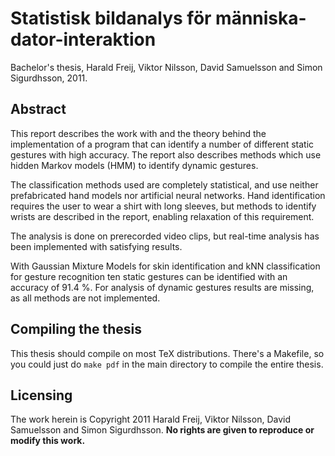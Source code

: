 # Statistisk bildanalys för människa-dator-interaktion

Bachelor's thesis, Harald Freij, Viktor Nilsson, David Samuelsson and Simon Sigurdhsson, 2011.

## Abstract

This report describes the work with and the theory behind the implementation of a program that can identify a number of different static gestures with high accuracy. The report also describes methods which use hidden Markov models (HMM) to identify dynamic gestures.

The classification methods used are completely statistical, and use neither prefabricated hand models nor artificial neural networks. Hand identification requires the user to wear a shirt with long sleeves, but methods to identify wrists are described in the report, enabling relaxation of this requirement.

The analysis is done on prerecorded video clips, but real-time analysis has been implemented with satisfying results.

With Gaussian Mixture Models for skin identification and kNN classification for gesture recognition ten static gestures can be identified with an accuracy of 91.4 %. For analysis of dynamic gestures results are missing, as all methods are not implemented.

## Compiling the thesis

This thesis should compile on most TeX distributions. There's a Makefile, so you could just do `make pdf` in the main directory to compile the entire thesis.

## Licensing

The work herein is Copyright 2011 Harald Freij, Viktor Nilsson, David Samuelsson and Simon Sigurdhsson.
**No rights are given to reproduce or modify this work.**
